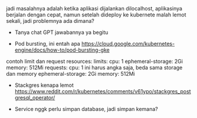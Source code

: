 jadi masalahnya adalah ketika aplikasi dijalankan dilocalhost, aplikasinya berjalan dengan cepat,
namun setelah dideploy ke kubernete malah lemot sekali, jadi problemnya ada dimana?

- Tanya chat GPT jawabannya ya begitu

- Pod bursting, ini entah apa
  https://cloud.google.com/kubernetes-engine/docs/how-to/pod-bursting-gke

contoh limit dan request
resources:
limits:
cpu: 1
ephemeral-storage: 2Gi
memory: 512Mi
requests:
cpu: 1 ini harus angka saja, beda sama storage dan memory
ephemeral-storage: 2Gi
memory: 512Mi

- Stackgres kenapa lemot
  https://www.reddit.com/r/kubernetes/comments/v61ypo/stackgres_postgresql_operator/

- Service nggk perlu simpan database, jadi simpan kemana?
